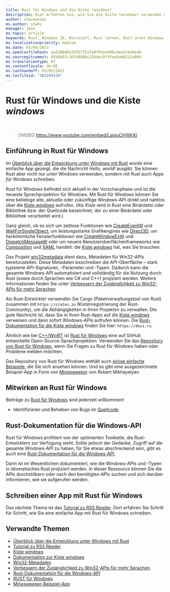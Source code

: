 ```yaml
---
title: Rust für Windows und die Kiste *windows*
description: Hier erfahren Sie, wie Sie die Kiste *windows* verwenden und Windows-APIs aufrufen.
author: stevewhims
ms.author: stwhi
manager: jken
ms.topic: article
keywords: Rust, Windows 10, Microsoft, Rust lernen, Rust unter Windows für Anfänger, Rust mit VS Code, Rust für Windows
ms.localizationpriority: medium
ms.date: 03/04/2021
ms.openlocfilehash: aa3288d01207b7f51fe0f63ea996c4ea5cbdde48
ms.sourcegitcommit: 85b9a5fc16f4486bc23b4ec8f4fae5ab6211a066
ms.translationtype: HT
ms.contentlocale: de-DE
ms.lasthandoff: 03/05/2021
ms.locfileid: "102194159"
---
```

# <a name="rust-for-windows-and-the-windows-crate"></a>Rust für Windows und die Kiste *windows*

&nbsp;
> [!VIDEO https://www.youtube.com/embed/LajquCjHXK4]

## <a name="introducing-rust-for-windows"></a>Einführung in Rust für Windows

Im [Überblick über die Entwicklung unter Windows mit Rust](overview.md) wurde eine einfache App gezeigt, die die Nachricht *Hello, world!* ausgibt. Sie können Rust aber nicht nur *unter* Windows verwenden, sondern mit Rust auch Apps *für* Windows schreiben.

Rust für Windows befindet sich aktuell in der Vorschauphase und ist die neueste Sprachprojektion für Windows. Mit Rust für Windows können Sie eine beliebige alte, aktuelle oder zukünftige Windows-API direkt und nahtlos über die [Kiste *windows*](https://crates.io/crates/windows) aufrufen. (Als *Kiste* wird in Rust eine Binärdatei oder Bibliothek bzw. der Quellcode bezeichnet, der zu einer Binärdatei oder Bibliothek verarbeitet wird.)

Ganz gleich, ob es sich um zeitlose Funktionen wie [CreateEventW](/windows/win32/api/synchapi/nf-synchapi-createeventw) und [WaitForSingleObject](/windows/win32/api/synchapi/nf-synchapi-waitforsingleobject), um leistungsstarke Grafikengines wie [Direct3D](/windows/win32/direct3d12/directx-12-programming-guide), um herkömmliche Fensterfunktionen wie [CreateWindowExW](/windows/win32/api/winuser/nf-winuser-createwindowexw) und [DispatchMessageW](/windows/win32/api/winuser/nf-winuser-dispatchmessagew) oder um neuere Benutzeroberflächenframeworks wie [Composition](/uwp/api/windows.ui.composition) und [XAML](/uwp/api/windows.ui.xaml) handelt: die [Kiste *windows*](https://crates.io/crates/windows) hat, was Sie brauchen.

Das Projekt [win32metadata](https://github.com/microsoft/win32metadata) dient dazu, Metadaten für Win32-APIs bereitzustellen. Diese Metadaten beschreiben die API-Oberfläche – stark typisierte API-Signaturen, -Parameter und -Typen. Dadurch kann die gesamte Windows-API automatisiert und vollständig für die Nutzung durch Rust (sowie durch Sprachen wie C# und C++) projiziert werden. Weitere Informationen finden Sie unter [Verbessern der Zugänglichkeit zu Win32-APIs für mehr Sprachen](https://blogs.windows.com/windowsdeveloper/2021/01/21/making-win32-apis-more-accessible-to-more-languages/).

Als Rust-Entwickler verwenden Sie Cargo (Paketverwaltungstool von Rust) zusammen mit `https://crates.io` (Kistenregistrierung der Rust-Community), um die Abhängigkeiten in Ihren Projekten zu verwalten. Die gute Nachricht ist, dass Sie in Ihren Rust-Apps auf die [Kiste *windows*](https://crates.io/crates/windows) verweisen und dann sofort Windows-APIs aufrufen können. Die [Rust-Dokumentation für die Kiste *windows*](https://docs.rs/windows/0.3.1/windows/) finden Sie hier: `https://docs.rs`.

Ähnlich wie bei [C++/WinRT](/windows/uwp/cpp-and-winrt-apis/) ist [Rust für Windows](https://github.com/microsoft/windows-rs) eine auf GitHub entwickelte Open-Source-Sprachprojektion. Verwenden Sie das [Repository von Rust für Windows](https://github.com/microsoft/windows-rs), wenn Sie Fragen zu Rust für Windows haben oder Probleme melden möchten.

Das Repository von Rust für Windows enthält auch [einige einfache Beispiele](https://github.com/microsoft/windows-rs/tree/master/examples), die Sie sich ansehen können. Und es gibt eine ausgezeichnete Beispiel-App in Form von [Minesweeper](https://github.com/robmikh/minesweeper-rs) von Robert Mikhayelyan.

## <a name="contribute-to-rust-for-windows"></a>Mitwirken an Rust für Windows

Beiträge zu [Rust für Windows](https://github.com/microsoft/windows-rs) sind jederzeit willkommen!

* Identifizieren und Beheben von Bugs im [Quellcode](https://github.com/microsoft/windows-rs/tree/master/src)

## <a name="rust-documentation-for-the-windows-api"></a>Rust-Dokumentation für die Windows-API

Rust für Windows profitiert von der optimierten Toolkette, die Rust-Entwicklern zur Verfügung steht. Sollte jedoch der Gedanke, Zugriff auf die gesamte Windows-API zu haben, für Sie etwas abschreckend sein, gibt es auch eine [Rust-Dokumentation für die Windows-API](https://microsoft.github.io/windows-docs-rs/doc/bindings/windows/).

Darin ist im Wesentlichen dokumentiert, wie die Windows-APIs und -Typen in idiomatisches Rust projiziert werden. In dieser Ressource können Sie die APIs durchstöbern oder nach den benötigten APIs suchen und sich darüber informieren, wie sie aufgerufen werden.

## <a name="writing-an-app-with-rust-for-windows"></a>Schreiben einer App mit Rust für Windows

Das nächste Thema ist das [Tutorial zu RSS Reader](rss-reader-rust-for-windows.md). Dort erfahren Sie Schritt für Schritt, wie Sie eine einfache App mit Rust für Windows schreiben.

## <a name="related"></a>Verwandte Themen

* [Überblick über die Entwicklung unter Windows mit Rust](overview.md)
* [Tutorial zu RSS Reader](rss-reader-rust-for-windows.md)
* [Kiste *windows*](https://crates.io/crates/windows)
* [Dokumentation zur Kiste *windows*](https://docs.rs/windows/0.3.1/windows/)
* [Win32-Metadaten](https://github.com/microsoft/win32metadata)
* [Verbessern der Zugänglichkeit zu Win32-APIs für mehr Sprachen](https://blogs.windows.com/windowsdeveloper/2021/01/21/making-win32-apis-more-accessible-to-more-languages/).
* [Rust-Dokumentation für die Windows-API](https://microsoft.github.io/windows-docs-rs/doc/bindings/windows/)
* [RUST für Windows](https://github.com/microsoft/windows-rs)
* [Minesweeper-Beispiel-App](https://github.com/robmikh/minesweeper-rs)
